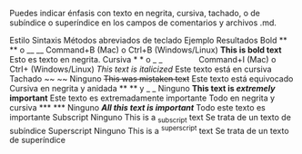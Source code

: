 
Puedes indicar énfasis con texto en negrita, cursiva, tachado, o de subíndice o superíndice en los campos de comentarios y archivos .md.

Estilo	Sintaxis	Métodos abreviados de teclado	Ejemplo	Resultados
Bold	** ** o __ __	Command+B (Mac) o Ctrl+B (Windows/Linux)	**This is bold text**	Esto es texto en negrita.
Cursiva	* * o _ _     	Command+I (Mac) o CtrI+ (Windows/Linux)	_This text is italicized_	Este texto está en cursiva
Tachado	~~ ~~	Ninguno	~~This was mistaken text~~	Este texto está equivocado
Cursiva en negrita y anidada	** ** y _ _	Ninguno	**This text is _extremely_ important**	Este texto es extremadamente importante
Todo en negrita y cursiva	*** ***	Ninguno	***All this text is important***	Todo este texto es importante
Subscript	<sub> </sub>	Ninguno	This is a <sub>subscript</sub> text	Se trata de un texto de subíndice
Superscript	<sup> </sup>	Ninguno	This is a <sup>superscript</sup> text	Se trata de un texto de superíndice
